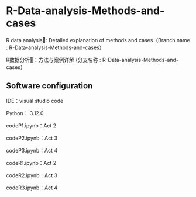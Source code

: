 # R-Data-analysis-Methods-and-cases
R data analysis📖: Detailed explanation of methods and cases（Branch name : R-Data-analysis-Methods-and-cases）

R数据分析📖：方法与案例详解 (分支名称 : R-Data-analysis-Methods-and-cases）

## Software configuration
IDE：visual studio code

Python： 3.12.0

codeP1.ipynb：Act 2

codeP2.ipynb：Act 3

codeP3.ipynb：Act 4

codeR1.ipynb：Act 2

codeR2.ipynb：Act 3

codeR3.ipynb：Act 4
